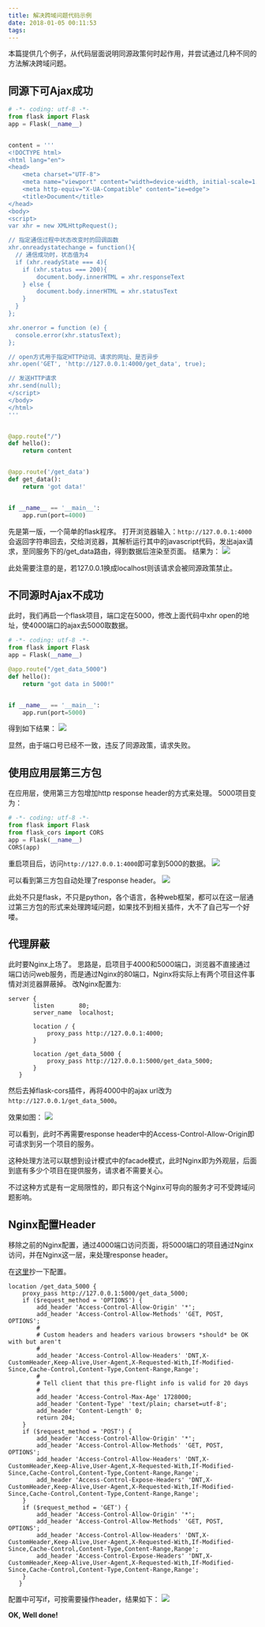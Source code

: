 ```yaml
---
title: 解决跨域问题代码示例
date: 2018-01-05 00:11:53
tags:
---
```


本篇提供几个例子，从代码层面说明同源政策何时起作用，并尝试通过几种不同的方法解决跨域问题。

<!--more-->

## 同源下可Ajax成功

```Python
# -*- coding: utf-8 -*-
from flask import Flask
app = Flask(__name__)


content = '''
<!DOCTYPE html>
<html lang="en">
<head>
    <meta charset="UTF-8">
    <meta name="viewport" content="width=device-width, initial-scale=1.0">
    <meta http-equiv="X-UA-Compatible" content="ie=edge">
    <title>Document</title>
</head>
<body>
<script>
var xhr = new XMLHttpRequest();

// 指定通信过程中状态改变时的回调函数
xhr.onreadystatechange = function(){
  // 通信成功时，状态值为4
  if (xhr.readyState === 4){
    if (xhr.status === 200){
        document.body.innerHTML = xhr.responseText
    } else {
        document.body.innerHTML = xhr.statusText
    }
  }
};

xhr.onerror = function (e) {
  console.error(xhr.statusText);
};

// open方式用于指定HTTP动词、请求的网址、是否异步
xhr.open('GET', 'http://127.0.0.1:4000/get_data', true);

// 发送HTTP请求
xhr.send(null);
</script>
</body>
</html>
'''


@app.route("/")
def hello():
    return content


@app.route('/get_data')
def get_data():
    return 'got data!'


if __name__ == '__main__':
    app.run(port=4000)
```

先是第一版，一个简单的flask程序。
打开浏览器输入：`http://127.0.0.1:4000` 会返回字符串回去，交给浏览器，其解析运行其中的javascript代码，发出ajax请求，至同服务下的/get_data路由，得到数据后渲染至页面。
结果为：
![](https://ws1.sinaimg.cn/large/0073xHwmgy1fxee2ic69wj30f404ejrf.jpg)

此处需要注意的是，若127.0.0.1换成localhost则该请求会被同源政策禁止。


## 不同源时Ajax不成功
此时，我们再启一个flask项目，端口定在5000，修改上面代码中xhr open的地址，使4000端口的ajax去5000取数据。
```Python
# -*- coding: utf-8 -*-
from flask import Flask
app = Flask(__name__)

@app.route("/get_data_5000")
def hello():
    return "got data in 5000!"


if __name__ == '__main__':
    app.run(port=5000)
```
得到如下结果：
![](https://ws1.sinaimg.cn/large/0073xHwmgy1fxee2helh5j321a0fgacf.jpg)

显然，由于端口号已经不一致，违反了同源政策，请求失败。


## 使用应用层第三方包
在应用层，使用第三方包增加http response header的方式来处理。
5000项目变为：
```Python
# -*- coding: utf-8 -*-
from flask import Flask
from flask_cors import CORS
app = Flask(__name__)
CORS(app)
```
重启项目后，访问`http://127.0.0.1:4000`即可拿到5000的数据。
![](https://ws1.sinaimg.cn/large/0073xHwmgy1fxee2gy7itj30ku05c0sv.jpg)

可以看到第三方包自动处理了response header。
![](https://ws1.sinaimg.cn/large/0073xHwmgy1fxee2iht5pj30kq07sjsu.jpg)

此处不只是flask，不只是python，各个语言，各种web框架，都可以在这一层通过第三方包的形式来处理跨域问题，如果找不到相关插件，大不了自己写一个好喽。

## 代理屏蔽
此时要Nginx上场了。
思路是，启项目于4000和5000端口，浏览器不直接通过端口访问web服务，而是通过Nginx的80端口，Nginx将实际上有两个项目这件事情对浏览器屏蔽掉。
改Nginx配置为:
```nginx
server {
       listen       80;
       server_name  localhost;

       location / {
           proxy_pass http://127.0.0.1:4000;
       }

       location /get_data_5000 {
           proxy_pass http://127.0.0.1:5000/get_data_5000;
       }
   }
```
然后去掉flask-cors插件，再将4000中的ajax url改为`http://127.0.0.1/get_data_5000`。

效果如图：
![](https://ws1.sinaimg.cn/large/0073xHwmgy1fxee2go7tkj319c0w8n2m.jpg)

可以看到，此时不再需要response header中的Access-Control-Allow-Origin即可请求到另一个项目的服务。

这种处理方法可以联想到设计模式中的facade模式，此时Nginx即为外观层，后面到底有多少个项目在提供服务，请求者不需要关心。

不过这种方式是有一定局限性的，即只有这个Nginx可导向的服务才可不受跨域问题影响。

## Nginx配置Header
移除之前的Nginx配置，通过4000端口访问页面，将5000端口的项目通过Nginx访问，并在Nginx这一层，来处理response header。

在[这里](https://enable-cors.org/server_nginx.html)抄一下配置。
```nginx
location /get_data_5000 {
    proxy_pass http://127.0.0.1:5000/get_data_5000;
    if ($request_method = 'OPTIONS') {
        add_header 'Access-Control-Allow-Origin' '*';
        add_header 'Access-Control-Allow-Methods' 'GET, POST, OPTIONS';
        #
        # Custom headers and headers various browsers *should* be OK with but aren't
        #
        add_header 'Access-Control-Allow-Headers' 'DNT,X-CustomHeader,Keep-Alive,User-Agent,X-Requested-With,If-Modified-Since,Cache-Control,Content-Type,Content-Range,Range';
        #
        # Tell client that this pre-flight info is valid for 20 days
        #
        add_header 'Access-Control-Max-Age' 1728000;
        add_header 'Content-Type' 'text/plain; charset=utf-8';
        add_header 'Content-Length' 0;
        return 204;
    }
    if ($request_method = 'POST') {
        add_header 'Access-Control-Allow-Origin' '*';
        add_header 'Access-Control-Allow-Methods' 'GET, POST, OPTIONS';
        add_header 'Access-Control-Allow-Headers' 'DNT,X-CustomHeader,Keep-Alive,User-Agent,X-Requested-With,If-Modified-Since,Cache-Control,Content-Type,Content-Range,Range';
        add_header 'Access-Control-Expose-Headers' 'DNT,X-CustomHeader,Keep-Alive,User-Agent,X-Requested-With,If-Modified-Since,Cache-Control,Content-Type,Content-Range,Range';
    }
    if ($request_method = 'GET') {
        add_header 'Access-Control-Allow-Origin' '*';
        add_header 'Access-Control-Allow-Methods' 'GET, POST, OPTIONS';
        add_header 'Access-Control-Allow-Headers' 'DNT,X-CustomHeader,Keep-Alive,User-Agent,X-Requested-With,If-Modified-Since,Cache-Control,Content-Type,Content-Range,Range';
        add_header 'Access-Control-Expose-Headers' 'DNT,X-CustomHeader,Keep-Alive,User-Agent,X-Requested-With,If-Modified-Since,Cache-Control,Content-Type,Content-Range,Range';
    }
   }
```

配置中可写if，可按需要操作header，结果如下：
![](https://ws1.sinaimg.cn/large/0073xHwmgy1fxee2hwnvrj327y19sn95.jpg)

**OK, Well done!**